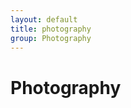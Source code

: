 ```yaml
---
layout: default
title: photography
group: Photography
---
```


<style>
h1 {
    text-align: left;
}
</style>

# Photography
